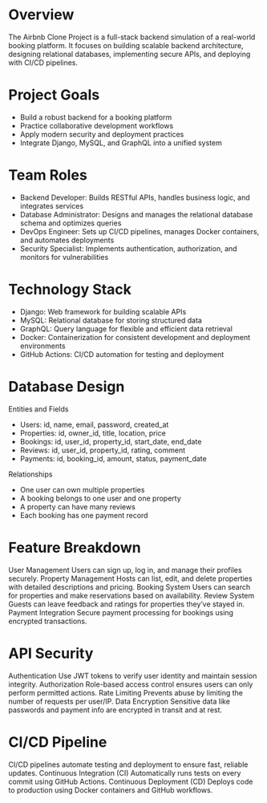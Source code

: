 # Overview
The Airbnb Clone Project is a full-stack backend simulation of a real-world booking platform. It focuses on building scalable backend architecture, designing relational databases, implementing secure APIs, and deploying with CI/CD pipelines.
# Project Goals
- Build a robust backend for a booking platform
- Practice collaborative development workflows
- Apply modern security and deployment practices
- Integrate Django, MySQL, and GraphQL into a unified system
# Team Roles
- Backend Developer:	Builds RESTful APIs, handles business logic, and integrates services
- Database Administrator:	Designs and manages the relational database schema and optimizes queries
- DevOps Engineer:	Sets up CI/CD pipelines, manages Docker containers, and automates deployments
- Security Specialist:	Implements authentication, authorization, and monitors for vulnerabilities
# Technology Stack
- Django: Web framework for building scalable APIs
- MySQL: Relational database for storing structured data
- GraphQL: Query language for flexible and efficient data retrieval
- Docker: Containerization for consistent development and deployment environments
- GitHub Actions: CI/CD automation for testing and deployment
# Database Design
Entities and Fields
- Users: id, name, email, password, created_at
- Properties: id, owner_id, title, location, price
- Bookings: id, user_id, property_id, start_date, end_date
- Reviews: id, user_id, property_id, rating, comment
- Payments: id, booking_id, amount, status, payment_date

Relationships
- One user can own multiple properties
- A booking belongs to one user and one property
- A property can have many reviews
- Each booking has one payment record
# Feature Breakdown
User Management Users can sign up, log in, and manage their profiles securely.
Property Management Hosts can list, edit, and delete properties with detailed descriptions and pricing.
Booking System Users can search for properties and make reservations based on availability.
Review System Guests can leave feedback and ratings for properties they’ve stayed in.
Payment Integration Secure payment processing for bookings using encrypted transactions.
# API Security
Authentication Use JWT tokens to verify user identity and maintain session integrity.
Authorization Role-based access control ensures users can only perform permitted actions.
Rate Limiting Prevents abuse by limiting the number of requests per user/IP.
Data Encryption Sensitive data like passwords and payment info are encrypted in transit and at rest.
# CI/CD Pipeline
CI/CD pipelines automate testing and deployment to ensure fast, reliable updates.
Continuous Integration (CI) Automatically runs tests on every commit using GitHub Actions.
Continuous Deployment (CD) Deploys code to production using Docker containers and GitHub workflows.

